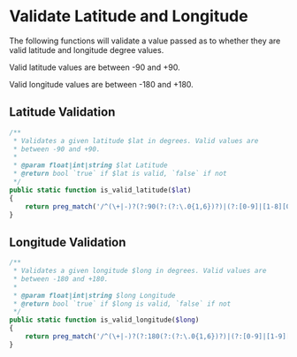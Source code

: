 # Validate Latitude and Longitude

The following functions will validate a value passed as to whether they are valid latitude and longitude degree values.

Valid latitude values are between -90 and +90.

Valid longitude values are between -180 and +180.


## Latitude Validation

```php
/**
 * Validates a given latitude $lat in degrees. Valid values are 
 * between -90 and +90.
 *
 * @param float|int|string $lat Latitude
 * @return bool `true` if $lat is valid, `false` if not
 */
public static function is_valid_latitude($lat)
{
    return preg_match('/^(\+|-)?(?:90(?:(?:\.0{1,6})?)|(?:[0-9]|[1-8][0-9])(?:(?:\.[0-9]{1,6})?))$/', $lat);
}
```

## Longitude Validation

```php
/**
 * Validates a given longitude $long in degrees. Valid values are 
 * between -180 and +180.
 *
 * @param float|int|string $long Longitude
 * @return bool `true` if $long is valid, `false` if not
 */
public static function is_valid_longitude($long)
{
    return preg_match('/^(\+|-)?(?:180(?:(?:\.0{1,6})?)|(?:[0-9]|[1-9][0-9]|1[0-7][0-9])(?:(?:\.[0-9]{1,6})?))$/', $long);
}
```